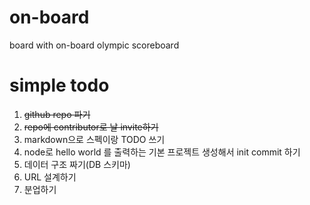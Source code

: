 # on-board
board with on-board olympic scoreboard

# simple todo
 1. ~~github repo 파기~~
 2. ~~repo에 contributor로 날 invite하기~~
 3. markdown으로 스펙이랑 TODO 쓰기 
 4. node로 hello world 를 출력하는 기본 프로젝트 생성해서 init commit 하기
 5. 데이터 구조 짜기(DB 스키마)
 6. URL 설계하기
 7. 분업하기
